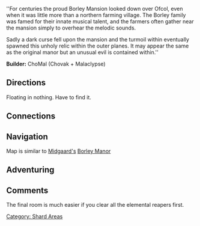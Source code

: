 ''For centuries the proud Borley Mansion looked down over Ofcol, even
when it was little more than a northern farming village. The Borley
family was famed for their innate musical talent, and the farmers often
gather near the mansion simply to overhear the melodic sounds.

Sadly a dark curse fell upon the mansion and the turmoil within
eventually spawned this unholy relic within the outer planes. It may
appear the same as the original manor but an unusual evil is contained
within.''

**Builder:** ChoMal (Chovak + Malaclypse)

## Directions

Floating in nothing. Have to find it.

## Connections

## Navigation

Map is similar to [Midgaard's](Midgaard "wikilink") [Borley
Manor](Borley_Manor "wikilink")

## Adventuring

## Comments

The final room is much easier if you clear all the elemental reapers
first.

[Category: Shard Areas](Category:_Shard_Areas "wikilink")
